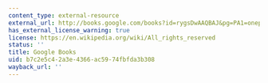 ```yaml
---
content_type: external-resource
external_url: http://books.google.com/books?id=rygsDwAAQBAJ&pg=PA1=onepage
has_external_license_warning: true
license: https://en.wikipedia.org/wiki/All_rights_reserved
status: ''
title: Google Books
uid: b7c2e5c4-2a3e-4366-ac59-74fbfda3b308
wayback_url: ''
---
```


